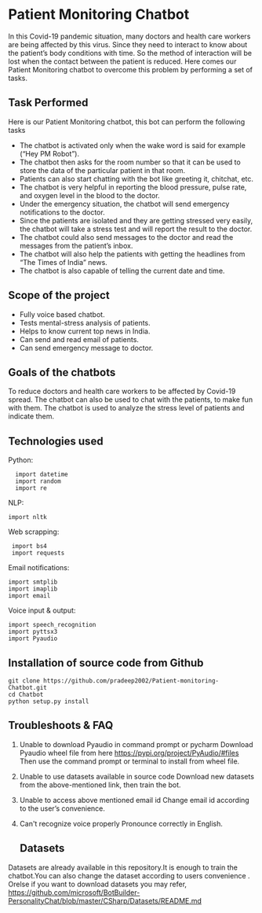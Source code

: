 # Patient Monitoring Chatbot

In this Covid-19 pandemic situation, many doctors and health care workers are being affected by this virus. Since they need to interact to know about the patient’s body conditions with time. So the method of interaction will be lost when the contact between the patient is reduced. Here comes our Patient Monitoring chatbot to overcome this problem by performing a set of tasks.

## Task Performed
Here is our Patient Monitoring chatbot, this bot can perform the following tasks

* The chatbot is activated only when the wake word is said for example (“Hey PM Robot”).
* The chatbot then asks for the room number so that it can be used to store the data of the particular patient in that room.
* Patients can also start chatting with the bot like greeting it, chitchat, etc.
* The chatbot is very helpful in reporting the blood pressure, pulse rate, and oxygen level in the blood to the doctor.
* Under the emergency situation, the chatbot will send emergency notifications to the doctor.
* Since the patients are isolated and they are getting stressed very easily,  the chatbot will take a stress test and will report the result to the doctor.
* The chatbot could also send messages to the doctor and read the messages from the patient’s inbox.
* The chatbot will also help the patients with getting the headlines from “The Times of India”  news.
* The chatbot is also capable of telling the current date and time.


## Scope of the project
* Fully voice based chatbot.
* Tests mental-stress analysis of patients.
* Helps to know current top news in India.
* Can send and read email of patients.
* Can send emergency message to doctor.


## Goals of the chatbots
To reduce doctors and health care workers to be affected by Covid-19 spread. The chatbot can also be used to chat with the patients, to make fun with them. The chatbot is used to analyze the stress level of patients and indicate them.


## Technologies used
 Python:
```
  import datetime
  import random
  import re
  ```
  
  NLP:
 ```
 import nltk
 ```
 
  Web scrapping:
 ```
  import bs4
  import requests
  ```
 
  Email notifications:
 ```
 import smtplib
 import imaplib
 import email
 ```
 
  Voice input & output:
 ```
 import speech_recognition 
 import pyttsx3
 import Pyaudio
 ```
 



## Installation of source code from Github

```
git clone https://github.com/pradeep2002/Patient-monitoring-Chatbot.git
cd Chatbot
python setup.py install
```



## Troubleshoots & FAQ
1. Unable to download Pyaudio in command prompt or pycharm
   Download Pyaudio wheel file from here 
   https://pypi.org/project/PyAudio/#files
   Then use the command prompt or terminal to install from wheel file.
   
2. Unable to use datasets available in source code
   Download new datasets from the above-mentioned link, then train the bot.
   
3. Unable to access above mentioned email id
   Change email id according to the user’s  convenience.
   
4. Can't recognize voice properly
   Pronounce correctly in English.
   
   
   ## Datasets
Datasets are already available in this repository.It is enough to train the chatbot.You can also change the dataset according to users convenience .
Orelse if you want to download datasets you may refer,
https://github.com/microsoft/BotBuilder-PersonalityChat/blob/master/CSharp/Datasets/README.md
